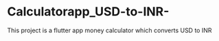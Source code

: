 # Calculatorapp_USD-to-INR-
This project is a flutter app money calculator which converts USD to INR
